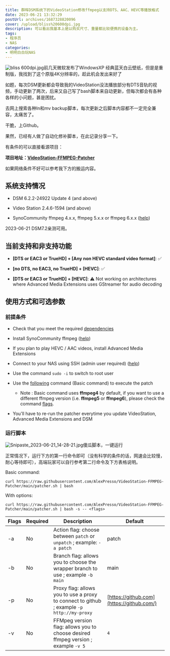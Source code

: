 ```yaml
---
title: 群晖DSM系统下的VideoStation修改ffmpeg以支持DTS、AAC、HEVC等播放格式
date: 2023-06-21 13:32:29
postUrl: archives/1687328820096
cover: /upload/bliss%20600dpi.jpg
description: 可以看出我基本上是以购买尺寸、重量都比较便携的设备为主。
tags:
- 程序员
- NAS
categories:
- 明明白白玩NAS
---
```

![bliss 600dpi.jpg](/upload/bliss%20600dpi.jpg)前几天微软发布了WindowsXP 经典蓝天白云壁纸，但是是重制版，我找到了这个原版4K分辨率的，趁此机会发出来好了

如题，每次DSM更新都会导致我的VideoStation没法播放部分有DTS音轨的视频，手动更新了两次，后来又自己写了bash脚本来自动更新，但每次都会有各种各样的小问题，甚是困扰。

去网上搜索各种ln和mv backup脚本，每次更新之后脚本内容都不一定完全兼容，太痛苦了。

干脆，上Github。

果然，已经有人做了自动化修补脚本，在此记录分享一下。

有条件的可以直接看源项目：

**项目地址：**[**VideoStation-FFMPEG-Patcher**](https://github.com/AlexPresso/VideoStation-FFMPEG-Patcher)

如果网络条件不好可以参考我下方的搬运内容。

## 系统支持情况

-   DSM 6.2.2-24922 Update 4 (and above)
    
-   Video Station 2.4.6-1594 (and above)
    
-   SynoCommunity ffmpeg 4.x.x, ffmpeg 5.x.x or ffmpeg 6.x.x ([help](https://synocommunity.com/#easy-install))
    

2023-06-21 DSM7.2亲测可用。

## 当前支持和非支持功能

-   **\[DTS or EAC3 or TrueHD\] + \[Any non HEVC standard video format\]**: ✅
    
-   **\[no DTS, no EAC3, no TrueHD\] + \[HEVC\]**: ✅
    
-   **\[DTS or EAC3 or TrueHD\] + \[HEVC\]**: ⚠️ Not working on architectures where Advanced Media Extensions uses GStreamer for audio decoding
    

## 使用方式和可选参数

### 前提条件

-   Check that you meet the required [dependencies](https://github.com/AlexPresso/VideoStation-FFMPEG-Patcher#dependencies)
    
-   Install SynoCommunity ffmpeg ([help](https://synocommunity.com/#easy-install))
    
-   If you plan to play HEVC / AAC videos, install Advanced Media Extensions
    
-   Connect to your NAS using SSH (admin user required) ([help](https://www.synology.com/en-global/knowledgebase/DSM/tutorial/General_Setup/How_to_login_to_DSM_with_root_permission_via_SSH_Telnet))
    
-   Use the command `sudo -i` to switch to root user
    
-   Use the [following](https://github.com/AlexPresso/VideoStation-FFMPEG-Patcher#usage) command (Basic command) to execute the patch
    
    -   Note : Basic command uses **ffmpeg4** by default, if you want to use a different ffmpeg version (i.e. **ffmpeg5** or **ffmpeg6**), please check the command [flags](https://github.com/AlexPresso/VideoStation-FFMPEG-Patcher#usage).
        
-   You'll have to re-run the patcher everytime you update VideoStation, Advanced Media Extensions and DSM
    

### 运行脚本

![Snipaste_2023-06-21_14-28-21.jpg](/upload/Snipaste_2023-06-21_14-28-21.jpg)傻瓜脚本，一键运行

正常情况下，运行下方的第一行命令即可（没有科学的条件的话，网速会比较慢，耐心等待即可），高端玩家可以自行参考第二行命令及下方表格说明。

Basic command:  
```shell
curl https://raw.githubusercontent.com/AlexPresso/VideoStation-FFMPEG-Patcher/main/patcher.sh | bash
```
With options:  
```shell
curl https://raw.githubusercontent.com/AlexPresso/VideoStation-FFMPEG-Patcher/main/patcher.sh | bash -s -- <flags>
```

| Flags | Required | Description | Default |
| --- | --- | --- | --- |
| \-a | No | Action flag: choose between `patch` or `unpatch` ; example: `-a patch` | patch |
| \-b | No | Branch flag: allows you to choose the wrapper branch to use ; example `-b main` | main |
| \-p | No | Proxy flag: allows you to use a proxy to connect to github ; example `-p http://my-proxy` | [https://github.com](https://github.com/) |
| \-v | No | FFMpeg version flag: allows you to choose desired ffmpeg version ; example `-v 5` | `4` |
